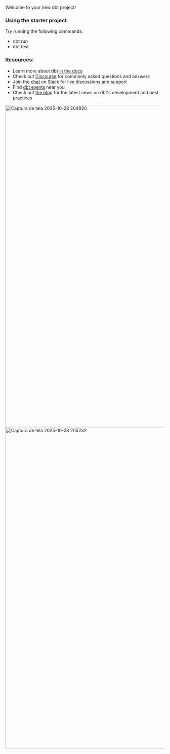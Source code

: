 Welcome to your new dbt project!

### Using the starter project

Try running the following commands:
- dbt run
- dbt test


### Resources:
- Learn more about dbt [in the docs](https://docs.getdbt.com/docs/introduction)
- Check out [Discourse](https://discourse.getdbt.com/) for commonly asked questions and answers
- Join the [chat](https://community.getdbt.com/) on Slack for live discussions and support
- Find [dbt events](https://events.getdbt.com) near you
- Check out [the blog](https://blog.getdbt.com/) for the latest news on dbt's development and best practices

<img width="1916" height="1017" alt="Captura de tela 2025-10-28 204920" src="https://github.com/user-attachments/assets/69a2365b-e047-44ca-be7f-6420d9d249ca" />
<img width="1917" height="1016" alt="Captura de tela 2025-10-28 205232" src="https://github.com/user-attachments/assets/1a5e0322-6ed3-4af8-a6fb-9ae0d20b34af" />
